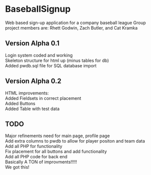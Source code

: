 # BaseballSignup
Web based sign-up application for a company baseball league
Group project members are: Rhett Godwin, Zach Butler, and Cat Kramka

Version Alpha 0.1
-----------------
Login system coded and working<br>
Skeleton structure for html up (minus tables for db)<BR>
Added pwdb.sql file for SQL database import<br>

Version Alpha 0.2
--------------------
HTML improvements:<br>
Added Fieldsets in correct placement<br>
Added Buttons<br>
Added Table with test data<br>

TODO
-------------------
Major refinements need for main page, profile page<br>
Add extra columns to pwdb to allow for player positon and team data<br>
Add all PHP for functionality<br>
Fix placement for all buttons and add functionality<br>
Add all PHP code for back end<br>
Basically A TON of improvments!!!!!<br>
We got this! 
